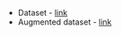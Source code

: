 
* Dataset              - [link](https://drive.google.com/drive/folders/1jLWEcZ5RR-OEegMdu2x2G3P4C7xM2JEf?usp=share_link)
* Augmented dataset    - [link](https://drive.google.com/drive/folders/1f5wM9mukaJyoTNx4t0Z7yimvKMOf6-Ul?usp=share_link)

